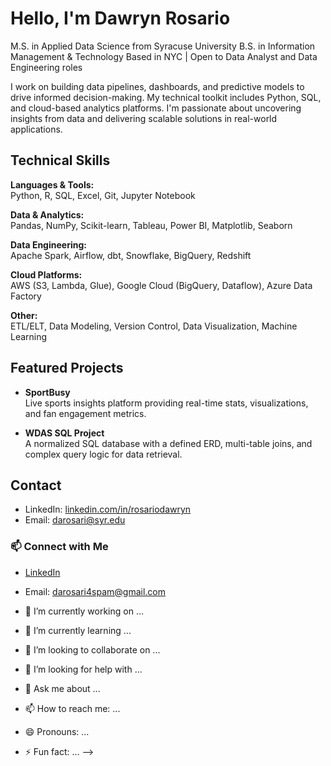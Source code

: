 # Hello, I'm Dawryn Rosario

M.S. in Applied Data Science from Syracuse University
B.S. in Information Management & Technology
Based in NYC | Open to Data Analyst and Data Engineering roles  

I work on building data pipelines, dashboards, and predictive models to drive informed decision-making. My technical toolkit includes Python, SQL, and cloud-based analytics platforms. I'm passionate about uncovering insights from data and delivering scalable solutions in real-world applications.

## Technical Skills

**Languages & Tools:**  
Python, R, SQL, Excel, Git, Jupyter Notebook  

**Data & Analytics:**  
Pandas, NumPy, Scikit-learn, Tableau, Power BI, Matplotlib, Seaborn  

**Data Engineering:**  
Apache Spark, Airflow, dbt, Snowflake, BigQuery, Redshift  

**Cloud Platforms:**  
AWS (S3, Lambda, Glue), Google Cloud (BigQuery, Dataflow), Azure Data Factory  

**Other:**  
ETL/ELT, Data Modeling, Version Control, Data Visualization, Machine Learning

## Featured Projects

- **SportBusy**  
  Live sports insights platform providing real-time stats, visualizations, and fan engagement metrics.

- **WDAS SQL Project**  
  A normalized SQL database with a defined ERD, multi-table joins, and complex query logic for data retrieval.

## Contact

- LinkedIn: [linkedin.com/in/rosariodawryn](https://www.linkedin.com/in/rosariodawryn/)  
- Email: darosari@syr.edu

### 📫 Connect with Me

- [LinkedIn](https://www.linkedin.com/in/rosariodawryn/)
- Email: darosari4spam@gmail.com








- 🔭 I’m currently working on ...
- 🌱 I’m currently learning ...
- 👯 I’m looking to collaborate on ...
- 🤔 I’m looking for help with ...
- 💬 Ask me about ...
- 📫 How to reach me: ...
- 😄 Pronouns: ...
- ⚡ Fun fact: ...
-->
